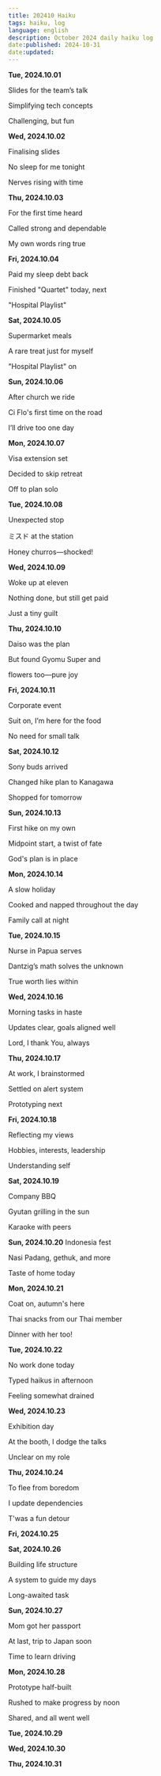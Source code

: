 ```yaml
---
title: 202410 Haiku
tags: haiku, log
language: english
description: October 2024 daily haiku log
date:published: 2024-10-31
date:updated:
---
```


**Tue, 2024.10.01**

Slides for the team’s talk

Simplifying tech concepts

Challenging, but fun


**Wed, 2024.10.02**

Finalising slides

No sleep for me tonight

Nerves rising with time


**Thu, 2024.10.03**

For the first time heard

Called strong and dependable

My own words ring true


**Fri, 2024.10.04**

Paid my sleep debt back

Finished "Quartet" today, next

"Hospital Playlist"


**Sat, 2024.10.05**

Supermarket meals

A rare treat just for myself

"Hospital Playlist" on


**Sun, 2024.10.06**

After church we ride

Ci Flo's first time on the road

I’ll drive too one day


**Mon, 2024.10.07**

Visa extension set

Decided to skip retreat

Off to plan solo


**Tue, 2024.10.08**

Unexpected stop

ミスド at the station

Honey churros—shocked!


**Wed, 2024.10.09**

Woke up at eleven

Nothing done, but still get paid

Just a tiny guilt


**Thu, 2024.10.10**

Daiso was the plan

But found Gyomu Super and

flowers too—pure joy


**Fri, 2024.10.11**

Corporate event

Suit on, I’m here for the food

No need for small talk


**Sat, 2024.10.12**

Sony buds arrived

Changed hike plan to Kanagawa

Shopped for tomorrow


**Sun, 2024.10.13**

First hike on my own

Midpoint start, a twist of fate

God's plan is in place


**Mon, 2024.10.14**

A slow holiday

Cooked and napped throughout the day

Family call at night


**Tue, 2024.10.15**

Nurse in Papua serves

Dantzig’s math solves the unknown

True worth lies within


**Wed, 2024.10.16**

Morning tasks in haste

Updates clear, goals aligned well

Lord, I thank You, always


**Thu, 2024.10.17**

At work, I brainstormed

Settled on alert system

Prototyping next


**Fri, 2024.10.18**

Reflecting my views

Hobbies, interests, leadership

Understanding self


**Sat, 2024.10.19**

Company BBQ

Gyutan grilling in the sun

Karaoke with peers


**Sun, 2024.10.20**
Indonesia fest

Nasi Padang, gethuk, and more

Taste of home today


**Mon, 2024.10.21**

Coat on, autumn's here

Thai snacks from our Thai member

Dinner with her too!


**Tue, 2024.10.22**

No work done today

Typed haikus in afternoon

Feeling somewhat drained


**Wed, 2024.10.23**

Exhibition day

At the booth, I dodge the talks

Unclear on my role


**Thu, 2024.10.24**

To flee from boredom

I update dependencies

T'was a fun detour


**Fri, 2024.10.25**

**Sat, 2024.10.26**

Building life structure

A system to guide my days

Long-awaited task


**Sun, 2024.10.27**

Mom got her passport

At last, trip to Japan soon

Time to learn driving


**Mon, 2024.10.28**

Prototype half-built

Rushed to make progress by noon

Shared, and all went well


**Tue, 2024.10.29**

**Wed, 2024.10.30**

**Thu, 2024.10.31**

